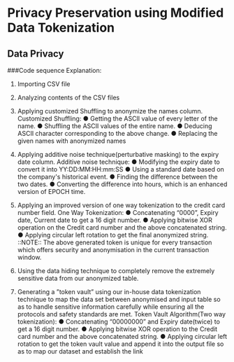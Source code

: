 # Privacy Preservation using Modified Data Tokenization
## Data Privacy

###Code sequence Explanation: 
1. Importing CSV file
2. Analyzing contents of the CSV files
3. Applying customized Shuffling to anonymize the names column.
   Customized Shuffling:
     ● Getting the ASCII value of every letter of the name.
     ● Shuffling the ASCII values of the entire name.
     ● Deducing ASCII character corresponding to the above change.
     ● Replacing the given names with anonymized names


4. Applying additive noise technique(perturbative masking) to the expiry date column.
   Additive noise technique:
     ● Modifying the expiry date to convert it into YY:DD:MM:HH:mm:SS
     ● Using a standard date based on the company's historical event.
     ● Finding the difference between the two dates.
     ● Converting the difference into hours, which is an enhanced version of EPOCH time.

   
5. Applying an improved version of one way tokenization to the credit card number field.
   One Way Tokenization:
     ● Concatenating “0000”, Expiry date, Current date to get a 16 digit number.
     ● Applying bitwise XOR operation on the Credit card number and the above concatenated string.
     ● Applying circular left rotation to get the final anonymized string.
     ::NOTE:: The above generated token is unique for every transaction which offers security and anonymisation in the current transaction window.

      
6. Using the data hiding technique to completely remove the extremely sensitive data from our anonymized table.


7. Generating a ”token vault” using our in-house data tokenization technique to map the data set between anonymised and input table so as to handle sensitive information carefully while ensuring all the protocols and safety standards are met.
   Token Vault Algorithm(Two way tokenization):
     ● Concatenating “00000000” and Expiry date(twice) to get a 16 digit number.
     ● Applying bitwise XOR operation to the Credit card number and the above concatenated string.
     ● Applying circular left rotation to get the token vault value and append it into the output file so as to map our dataset and establish the link

